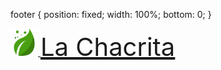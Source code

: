 footer {
    position: fixed;
    width: 100%;
    bottom: 0;
}


<nav class="navbar navbar-light">
<div class="container-fluid justify-content-md-center">
  <a class="navbar-brand" href="#">
    <img src="./img/logo2.png" alt="" width="44" height="44">
  </a>
  <a class="navbar-brand" href="#" style="font-size:40px;">La Chacrita</a>
</div>
</nav>